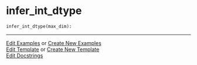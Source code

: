 # <a id="McUtils.Numputils.Misc.infer_int_dtype">infer_int_dtype</a>

```python
infer_int_dtype(max_dim): 
```
 




___

[Edit Examples](https://github.com/McCoyGroup/McUtils/edit/edit/ci/examples/ci/docs/McUtils/Numputils/Misc/infer_int_dtype.md) or 
[Create New Examples](https://github.com/McCoyGroup/McUtils/new/edit/?filename=ci/examples/ci/docs/McUtils/Numputils/Misc/infer_int_dtype.md) <br/>
[Edit Template](https://github.com/McCoyGroup/McUtils/edit/edit/ci/docs/ci/docs/McUtils/Numputils/Misc/infer_int_dtype.md) or 
[Create New Template](https://github.com/McCoyGroup/McUtils/new/edit/?filename=ci/docs/templates/ci/docs/McUtils/Numputils/Misc/infer_int_dtype.md) <br/>
[Edit Docstrings](https://github.com/McCoyGroup/McUtils/edit/edit/McUtils/Numputils/Misc.py?message=Update%20Docs)